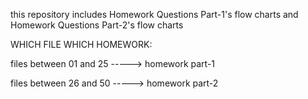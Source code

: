 this repository includes Homework Questions Part-1's flow charts and Homework Questions Part-2's flow charts

WHICH FILE WHICH HOMEWORK:

files between 01 and 25 -----> homework part-1

files between 26 and 50 -----> homework part-2
